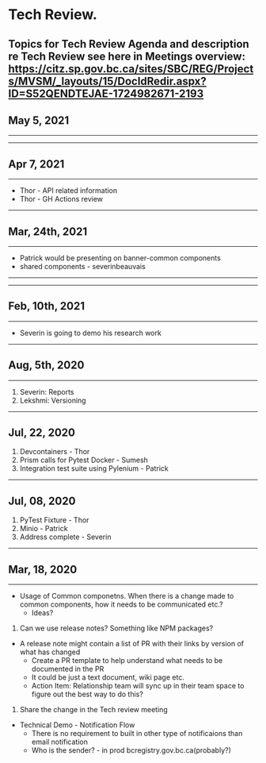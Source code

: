 # Tech Review. 
**Topics for Tech Review**
Agenda and description re Tech Review see here in Meetings overview:
https://citz.sp.gov.bc.ca/sites/SBC/REG/Projects/MVSM/_layouts/15/DocIdRedir.aspx?ID=S52QENDTEJAE-1724982671-2193 
----
## May 5, 2021
----
----
## Apr 7, 2021
----
- Thor - API related information
- Thor - GH Actions review

----
## Mar, 24th, 2021
----
- Patrick would be presenting on banner-common components
- shared components - severinbeauvais
----


----
## Feb, 10th, 2021
----
- Severin is going to demo his research work

----
## Aug, 5th, 2020
----
1. Severin: Reports
1. Lekshmi: Versioning

----
## Jul, 22, 2020
1. Devcontainers - Thor
1. Prism calls for Pytest Docker - Sumesh
1. Integration test suite using Pylenium - Patrick

----
## Jul, 08, 2020
1. PyTest Fixture - Thor
1. Minio - Patrick
1. Address complete - Severin

----
## Mar, 18, 2020
----
- Usage of Common componetns. When there is a change made to common components, how it needs to be communicated etc.?
  - Ideas?
1. Can we use release notes? Something like NPM packages?
  - A release note might contain a list of PR with their links by version of what has changed
      - Create a PR template to help understand what needs to be documented in the PR
    - It could be just a text document, wiki page etc.
    * Action Item: Relationship team will sync up in their team space to figure out the best way to do this?
1. Share the change in the Tech review meeting
- Technical Demo - Notification Flow
  - There is no requirement to built in other type of notificaions than email notification
  - Who is the sender? - in prod bcregistry.gov.bc.ca(probably?)
 
